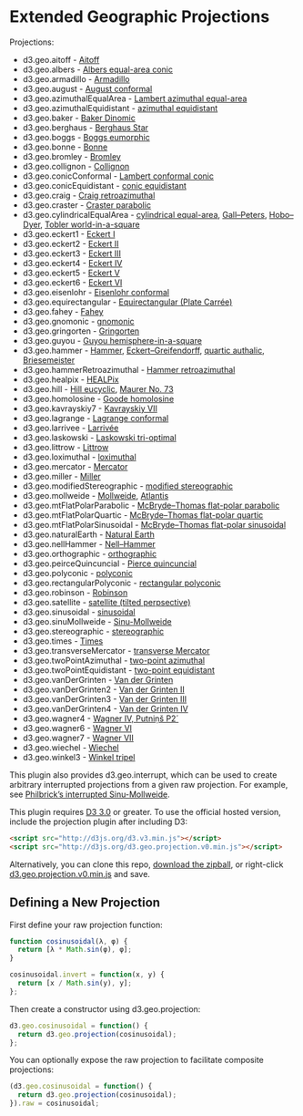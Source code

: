 # Extended Geographic Projections

Projections:

* d3.geo.aitoff - [Aitoff](http://bl.ocks.org/mbostock/3682698)
* d3.geo.albers - [Albers equal-area conic](http://bl.ocks.org/mbostock/3734308)
* d3.geo.armadillo - [Armadillo](http://bl.ocks.org/mbostock/4463127)
* d3.geo.august - [August conformal](http://bl.ocks.org/mbostock/3797581)
* d3.geo.azimuthalEqualArea - [Lambert azimuthal equal-area](http://bl.ocks.org/mbostock/3757101)
* d3.geo.azimuthalEquidistant - [azimuthal equidistant](http://bl.ocks.org/mbostock/3757110)
* d3.geo.baker - [Baker Dinomic](http://bl.ocks.org/mbostock/4476279)
* d3.geo.berghaus - [Berghaus Star](http://bl.ocks.org/mbostock/4463049)
* d3.geo.boggs - [Boggs eumorphic](http://bl.ocks.org/mbostock/4481220)
* d3.geo.bonne - [Bonne](http://bl.ocks.org/mbostock/3734313)
* d3.geo.bromley - [Bromley](http://bl.ocks.org/mbostock/4487695)
* d3.geo.collignon - [Collignon](http://bl.ocks.org/mbostock/3734316)
* d3.geo.conicConformal - [Lambert conformal conic](http://bl.ocks.org/mbostock/3734321)
* d3.geo.conicEquidistant - [conic equidistant](http://bl.ocks.org/mbostock/3734317)
* d3.geo.craig - [Craig retroazimuthal](http://bl.ocks.org/mbostock/4459466)
* d3.geo.craster - [Craster parabolic](http://bl.ocks.org/mbostock/4465118)
* d3.geo.cylindricalEqualArea - [cylindrical equal-area](http://bl.ocks.org/mbostock/3712408), [Gall–Peters](http://bl.ocks.org/mbostock/3946824), [Hobo–Dyer](http://bl.ocks.org/mbostock/4476487), [Tobler world-in-a-square](http://bl.ocks.org/mbostock/4476496)
* d3.geo.eckert1 - [Eckert I](http://bl.ocks.org/mbostock/3734322)
* d3.geo.eckert2 - [Eckert II](http://bl.ocks.org/mbostock/3734324)
* d3.geo.eckert3 - [Eckert III](http://bl.ocks.org/mbostock/3734325)
* d3.geo.eckert4 - [Eckert IV](http://bl.ocks.org/mbostock/3734327)
* d3.geo.eckert5 - [Eckert V](http://bl.ocks.org/mbostock/3734328)
* d3.geo.eckert6 - [Eckert VI](http://bl.ocks.org/mbostock/3734329)
* d3.geo.eisenlohr - [Eisenlohr conformal](http://bl.ocks.org/mbostock/3797585)
* d3.geo.equirectangular - [Equirectangular (Plate Carrée)](http://bl.ocks.org/mbostock/3757119)
* d3.geo.fahey - [Fahey](http://bl.ocks.org/mbostock/4731228)
* d3.geo.gnomonic - [gnomonic](http://bl.ocks.org/mbostock/3757349)
* d3.geo.gringorten - [Gringorten](http://bl.ocks.org/mbostock/4362031)
* d3.geo.guyou - [Guyou hemisphere-in-a-square](http://bl.ocks.org/mbostock/3763867)
* d3.geo.hammer - [Hammer](http://bl.ocks.org/mbostock/3712397), [Eckert–Greifendorff](http://bl.ocks.org/mbostock/4496212), [quartic authalic](http://bl.ocks.org/mbostock/4463175), [Briesemeister](http://bl.ocks.org/mbostock/4519926)
* d3.geo.hammerRetroazimuthal - [Hammer retroazimuthal](http://bl.ocks.org/mbostock/4459130)
* d3.geo.healpix - [HEALPix](http://bl.ocks.org/mbostock/4463237)
* d3.geo.hill - [Hill eucyclic](http://bl.ocks.org/mbostock/4479513), [Maurer No. 73](http://bl.ocks.org/mbostock/4479547)
* d3.geo.homolosine - [Goode homolosine](http://bl.ocks.org/mbostock/3734330)
* d3.geo.kavrayskiy7 - [Kavrayskiy VII](http://bl.ocks.org/mbostock/3710082)
* d3.geo.lagrange - [Lagrange conformal](http://bl.ocks.org/mbostock/3797591)
* d3.geo.larrivee - [Larrivée](http://bl.ocks.org/mbostock/3719042)
* d3.geo.laskowski - [Laskowski tri-optimal](http://bl.ocks.org/mbostock/4489342)
* d3.geo.littrow - [Littrow](http://bl.ocks.org/mbostock/4459071)
* d3.geo.loximuthal - [loximuthal](http://bl.ocks.org/mbostock/3867220)
* d3.geo.mercator - [Mercator](http://bl.ocks.org/mbostock/3757132)
* d3.geo.miller - [Miller](http://bl.ocks.org/mbostock/3734333)
* d3.geo.modifiedStereographic - [modified stereographic](http://www.jasondavies.com/maps/modified-stereographic/)
* d3.geo.mollweide - [Mollweide](http://bl.ocks.org/mbostock/3734336), [Atlantis](http://bl.ocks.org/mbostock/4519975)
* d3.geo.mtFlatPolarParabolic - [McBryde–Thomas flat-polar parabolic](http://bl.ocks.org/mbostock/4465130)
* d3.geo.mtFlatPolarQuartic - [McBryde–Thomas flat-polar quartic](http://bl.ocks.org/mbostock/4465137)
* d3.geo.mtFlatPolarSinusoidal - [McBryde–Thomas flat-polar sinusoidal](http://bl.ocks.org/mbostock/4465140)
* d3.geo.naturalEarth - [Natural Earth](http://bl.ocks.org/mbostock/4479477)
* d3.geo.nellHammer - [Nell–Hammer](http://bl.ocks.org/mbostock/3734342)
* d3.geo.orthographic - [orthographic](http://bl.ocks.org/mbostock/3757125)
* d3.geo.peirceQuincuncial - [Pierce quincuncial](http://bl.ocks.org/mbostock/4310087)
* d3.geo.polyconic - [polyconic](http://bl.ocks.org/mbostock/3734343)
* d3.geo.rectangularPolyconic - [rectangular polyconic](http://bl.ocks.org/mbostock/5230202)
* d3.geo.robinson - [Robinson](http://bl.ocks.org/mbostock/3710566)
* d3.geo.satellite - [satellite (tilted perpsective)](http://bl.ocks.org/mbostock/3790444)
* d3.geo.sinusoidal - [sinusoidal](http://bl.ocks.org/mbostock/3712399)
* d3.geo.sinuMollweide - [Sinu-Mollweide](http://bl.ocks.org/mbostock/4319903)
* d3.geo.stereographic - [stereographic](http://bl.ocks.org/mbostock/3757137)
* d3.geo.times - [Times](http://bl.ocks.org/mbostock/5230564)
* d3.geo.transverseMercator - [transverse Mercator](http://bl.ocks.org/mbostock/5126418)
* d3.geo.twoPointAzimuthal - [two-point azimuthal](https://www.jasondavies.com/maps/two-point-azimuthal/)
* d3.geo.twoPointEquidistant - [two-point equidistant](https://www.jasondavies.com/maps/two-point-equidistant/)
* d3.geo.vanDerGrinten - [Van der Grinten](http://bl.ocks.org/mbostock/3796831)
* d3.geo.vanDerGrinten2 - [Van der Grinten II](http://bl.ocks.org/mbostock/5230571)
* d3.geo.vanDerGrinten3 - [Van der Grinten III](http://bl.ocks.org/mbostock/5230580)
* d3.geo.vanDerGrinten4 - [Van der Grinten IV](http://bl.ocks.org/mbostock/4489365)
* d3.geo.wagner4 - [Wagner IV, Putniṇš P2´](http://bl.ocks.org/mbostock/4487674)
* d3.geo.wagner6 - [Wagner VI](http://bl.ocks.org/mbostock/3710148)
* d3.geo.wagner7 - [Wagner VII](http://bl.ocks.org/mbostock/4465109)
* d3.geo.wiechel - [Wiechel](http://bl.ocks.org/mbostock/4463155)
* d3.geo.winkel3 - [Winkel tripel](http://bl.ocks.org/mbostock/3682676)

This plugin also provides d3.geo.interrupt, which can be used to create arbitrary interrupted projections from a given raw projection. For example, see [Philbrick’s interrupted Sinu-Mollweide](http://bl.ocks.org/4481520).

This plugin requires [D3 3.0](https://github.com/mbostock/d3/wiki/Upgrading-to-3.0) or greater. To use the official hosted version, include the projection plugin after including D3:

```html
<script src="http://d3js.org/d3.v3.min.js"></script>
<script src="http://d3js.org/d3.geo.projection.v0.min.js"></script>
```

Alternatively, you can clone this repo, [download the zipball](http://github.com/d3/d3-plugins/zipball/master), or right-click [d3.geo.projection.v0.min.js](http://d3js.org/d3.geo.projection.v0.min.js) and save.

## Defining a New Projection

First define your raw projection function:

```js
function cosinusoidal(λ, φ) {
  return [λ * Math.sin(φ), φ];
}

cosinusoidal.invert = function(x, y) {
  return [x / Math.sin(y), y];
};
```

Then create a constructor using d3.geo.projection:

```js
d3.geo.cosinusoidal = function() {
  return d3.geo.projection(cosinusoidal);
};
```

You can optionally expose the raw projection to facilitate composite projections:

```js
(d3.geo.cosinusoidal = function() {
  return d3.geo.projection(cosinusoidal);
}).raw = cosinusoidal;
```
